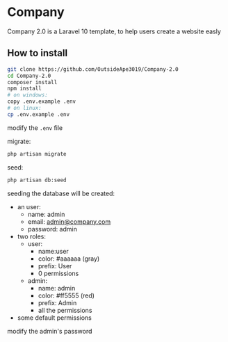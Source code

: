 # Company
Company 2.0 is a Laravel 10 template, to help users create a website easly

## How to install
```bash
git clone https://github.com/OutsideApe3019/Company-2.0
cd Company-2.0
composer install
npm install
# on windows:
copy .env.example .env
# on linux:
cp .env.example .env
```
modify the `.env` file

migrate:
```bash
php artisan migrate
```
seed:
```bash
php artisan db:seed
```
seeding the database will be created:
- an user:
  - name: admin
  - email: admin@company.com
  - password: admin
- two roles:
  - user:
    - name:user
    - color: #aaaaaa (gray)
    - prefix: User
    - 0 permissions
  - admin:
    - name: admin
    - color: #ff5555 (red)
    - prefix: Admin
    - all the permissions
- some default permissions

modify the admin's password